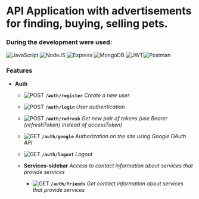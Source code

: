 # API Application with advertisements for finding, buying, selling pets.


### During the development were used:

![JavaScript](https://img.shields.io/badge/JavaScript-F7DF1E?style=for-the-badge&logo=javascript&logoColor=black) ![NodeJS](https://img.shields.io/badge/Node.js-43853D?style=for-the-badge&logo=node.js&logoColor=white) ![Express](https://img.shields.io/badge/Express.js-404D59?style=for-the-badge) ![MongoDB](https://img.shields.io/badge/MongoDB-4EA94B?style=for-the-badge&logo=mongodb&logoColor=white) ![JWT](https://img.shields.io/badge/JWT-000000?style=for-the-badge&logo=JSON%20web%20tokens&logoColor=white)![Postman](https://img.shields.io/badge/Postman-FF6C37?style=for-the-badge&logo=Postman&logoColor=white)


### Features

- **Auth**

    -  ![POST](https://img.shields.io/badge/POST-green)  **`/auth/register`**      *Create a new user*
    -  ![POST](https://img.shields.io/badge/POST-green)  **`/auth/login`**     *User authentication*
    -  ![POST](https://img.shields.io/badge/POST-green)  **`/auth/refresh`**     *Get new pair of tokens (use Bearer {refreshToken} instead of accessToken)*
    -  ![GET](https://img.shields.io/badge/GET-blue)  **`/auth/google`**     *Authorization on the site using Google OAuth API*
    -  ![GET](https://img.shields.io/badge/GET-blue)  **`/auth/logout`**     *Logout*
   
   
   - **Services-sidebar**  *Access to contact information about services that provide services*
     -  ![GET](https://img.shields.io/badge/GET-blue)  **`/auth/friends`**     *Get contact information about services that provide services*
   
   

